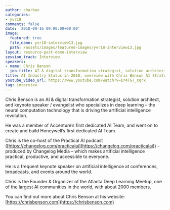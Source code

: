 ```yaml
---
author: charbax
categories:
- yvr18
comments: false
date: '2018-09-16 09:00:00+00:00'
image:
  featured: true
  file_name: yvr18-interview13.jpg
  path: /assets/images/featured-images/yvr18-interview13.jpg
layout: resource-post-demo-interview
session_track: Interview
speakers:
- name: Chris Benson
  job-title: AI & digital transformation strategist, solution architect, and keynote speaker / evangelist
title: AI Industry Status in 2018, overview with Chris Benson AI Strategist
youtube_video_url: https://www.youtube.com/watch?v=ir4TG7_Xqrk
tag: interview
---
```

Chris Benson is an AI & digital transformation strategist, solution architect, and keynote speaker / evangelist who specializes in deep learning – the neural computation technology that is driving the artificial intelligence revolution.

He was a member of Accenture’s first dedicated AI Team, and went on to create and build Honeywell’s first dedicated AI Team.

Chris is the co-host of the Practical AI podcast ([https://changelog.com/practicalai](https://changelog.com/practicalai)) – produced by Changelog Media – which makes artificial intelligence practical, productive, and accessible to everyone.

He is a frequent keynote speaker on artificial intelligence at conferences, broadcasts, and events around the world.

Chris is the Founder & Organizer of the Atlanta Deep Learning Meetup, one of the largest AI communities in the world, with about 2000 members.

You can find out more about Chris Benson at his website: [https://chrisbenson.com](https://chrisbenson.com)